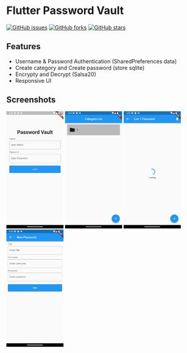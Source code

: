# Flutter Password Vault

[![GitHub issues](https://img.shields.io/github/issues/PLWEP/Flutter-Password-Vault?style=for-the-badge)](https://github.com/PLWEP/Flutter-Password-Vault/issues)
[![GitHub forks](https://img.shields.io/github/forks/PLWEP/Flutter-Password-Vault?style=for-the-badge)](https://github.com/PLWEP/Flutter-Password-Vault/network)
[![GitHub stars](https://img.shields.io/github/stars/PLWEP/Flutter-Password-Vault?style=for-the-badge)](https://github.com/PLWEP/Flutter-Password-Vault/stargazers)

## Features

-   Username & Password Authentication (SharedPreferences data)
-   Create category and Create password (store sqlite)
-   Encrypty and Decrypt (Salsa20)
-   Responsive UI

## Screenshots

<div align="left">
<img src="assets/readme/1.png"  width="150px">
<img src="assets/readme/3.png"  width="150px">
<img src="assets/readme/4.png"  width="150px">
<img src="assets/readme/2.png"  width="150px">
</div>
